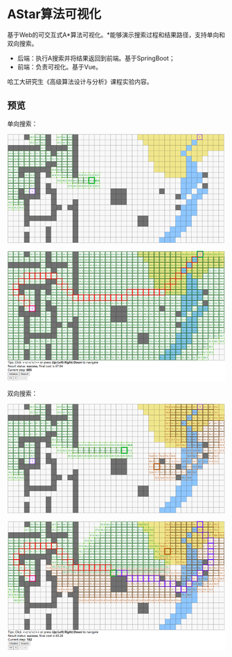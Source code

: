 # AStar算法可视化

基于Web的可交互式A*算法可视化。*能够演示搜索过程和结果路径，支持单向和双向搜索。 

- 后端：执行A搜索并将结果返回到前端。基于SpringBoot；
-  前端：负责可视化。基于Vue。

哈工大研究生《高级算法设计与分析》课程实验内容。

## 预览

单向搜索：

![search1](assets\search1.png)

![search2](assets\search2.png)

双向搜索：

![bi-search1](assets\bi-search1.png)

![bi-search2](assets\bi-search2.png)